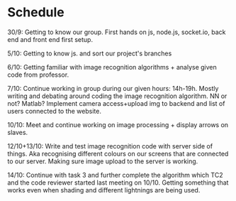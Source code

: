 # Schedule

30/9: Getting to know our group. First hands on js, node.js, socket.io, back end and front end first setup.

5/10: Getting to know js. and sort our project's branches 

6/10: Getting familiar with image recognition algorithms + analyse given code from professor.

7/10: Continue working in group during our given hours: 14h-19h. Mostly writing and debating around coding the image recognition algorithm. NN or not? Matlab? Implement camera access+upload img to backend and list of users connected to the website.

10/10: Meet and continue working on image processing + display arrows on slaves.

12/10+13/10: Write and test image recognition code with server side of things. Aka recognising different colours on our screens that are connected to our server. Making sure image upload to the server is working. 

14/10:  Continue with task 3 and further complete the algorithm which TC2 and the code reviewer started last meeting on 10/10. Getting something that works even when shading and different lightnings are being used.

